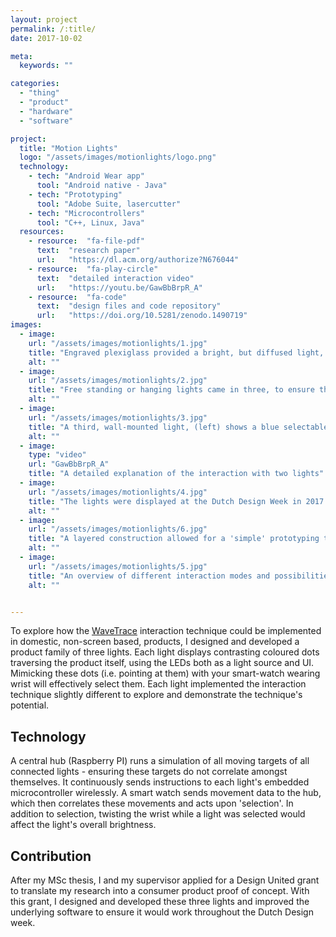 ```yaml
---
layout: project
permalink: /:title/
date: 2017-10-02

meta:
  keywords: ""

categories:
  - "thing"
  - "product"
  - "hardware"
  - "software"

project:
  title: "Motion Lights"
  logo: "/assets/images/motionlights/logo.png"
  technology:
    - tech: "Android Wear app"
      tool: "Android native - Java"
    - tech: "Prototyping"
      tool: "Adobe Suite, lasercutter"
    - tech: "Microcontrollers"
      tool: "C++, Linux, Java"
  resources:
    - resource:  "fa-file-pdf"
      text:  "research paper"
      url:   "https://dl.acm.org/authorize?N676044"
    - resource:  "fa-play-circle"
      text:  "detailed interaction video"
      url:   "https://youtu.be/GawBbBrpR_A"
    - resource:  "fa-code"
      text:  "design files and code repository"
      url:   "https://doi.org/10.5281/zenodo.1490719"
images:
  - image:
    url: "/assets/images/motionlights/1.jpg"
    title: "Engraved plexiglass provided a bright, but diffused light, comfortable enough be looked at directly and function as a UI. Photo © Twijcer"
    alt: ""
  - image:
    url: "/assets/images/motionlights/2.jpg"
    title: "Free standing or hanging lights came in three, to ensure the 'UI' was visible from all directions. Photo © Twijcer"
    alt: ""
  - image:
    url: "/assets/images/motionlights/3.jpg"
    title: "A third, wall-mounted light, (left) shows a blue selectable 'dot' traversing along the light itself. Photo © Twijcer"
    alt: ""
  - image:
    type: "video"
    url: "GawBbBrpR_A"
    title: "A detailed explanation of the interaction with two lights"
  - image:
    url: "/assets/images/motionlights/4.jpg"
    title: "The lights were displayed at the Dutch Design Week in 2017. The smartwatch was secured using a modified, 3D printed, charger"
    alt: ""
  - image:
    url: "/assets/images/motionlights/6.jpg"
    title: "A layered construction allowed for a 'simple' prototyping tools and a slim form factor"
    alt: ""
  - image:
    url: "/assets/images/motionlights/5.jpg"
    title: "An overview of different interaction modes and possibilities for each light, and the underlying architecture."
    alt: ""


---
```


<p>To explore how the <u><a href="{{ "/wavetrace" | prepend: baseurl }}">WaveTrace</a></u> interaction technique could be implemented in domestic, non-screen based, products, I designed and developed a product family of three lights. Each light displays contrasting coloured dots traversing the product itself, using the LEDs both as a light source and UI. Mimicking these dots (i.e. pointing at them) with your smart-watch wearing wrist will effectively select them. Each light implemented the interaction technique slightly different to explore and demonstrate the technique's potential.
</p>
<h2 class="h2">Technology</h2>
<p>
A central hub (Raspberry PI) runs a simulation of all moving targets of all connected lights - ensuring these targets do not correlate amongst themselves. It continuously sends instructions to each light's embedded microcontroller wirelessly. A smart watch sends movement data to the hub, which then correlates these movements and acts upon 'selection'. In addition to selection, twisting the wrist while a light was selected would affect the light's overall brightness.
</p>
<h2 class="h2">Contribution</h2>
<p>
After my MSc thesis, I and my supervisor applied for a Design United grant to translate my research into a consumer product proof of concept. With this grant, I designed and developed these three lights and improved the underlying software to ensure it would work throughout the Dutch Design week.
</p>
